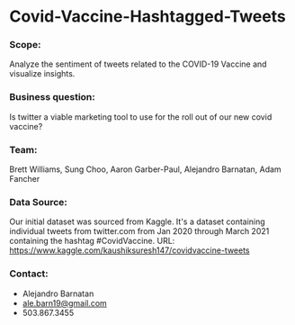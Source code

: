 # Covid-Vaccine-Hashtagged-Tweets

### Scope:
Analyze the sentiment of tweets related to the COVID-19 Vaccine and visualize insights.

### Business question: 
Is twitter a viable marketing tool to use for the roll out of our new covid vaccine? 

### Team: 
Brett Williams, Sung Choo, Aaron Garber-Paul, Alejandro Barnatan, Adam Fancher 

### Data Source:
Our initial dataset was sourced from Kaggle. It's a dataset containing individual tweets from twitter.com from Jan 2020 through March 2021 containing the hashtag #CovidVaccine. 
URL: https://www.kaggle.com/kaushiksuresh147/covidvaccine-tweets

### Contact: 
- Alejandro Barnatan
- ale.barn19@gmail.com
- 503.867.3455
